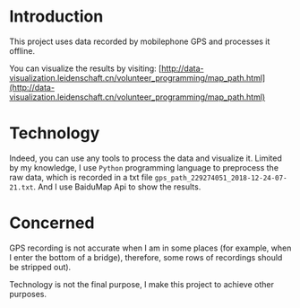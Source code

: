# Introduction
This project uses data recorded by mobilephone GPS and processes it offline.

You can visualize the results by visiting:
[http://data-visualization.leidenschaft.cn/volunteer_programming/map_path.html](http://data-visualization.leidenschaft.cn/volunteer_programming/map_path.html)

# Technology
Indeed, you can use any tools to process the data and visualize it. Limited by my knowledge, I use `Python` programming language to preprocess the raw data, which is recorded in a txt file `gps_path_229274051_2018-12-24-07-21.txt`.
And I use BaiduMap Api to show the results.

# Concerned
GPS recording is not accurate when I am in some places (for example, when I enter the bottom of a bridge), therefore, some rows of recordings should be stripped out).

Technology is not the final purpose, I make this project to achieve other purposes.

